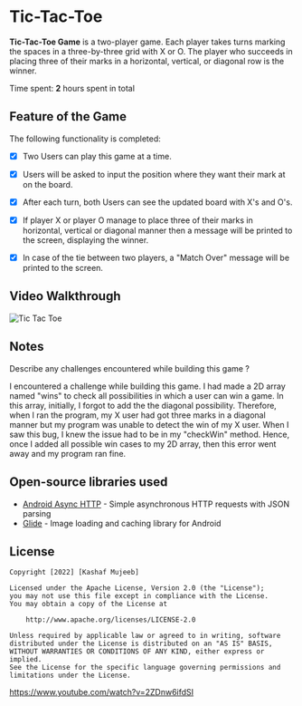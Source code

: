 # Tic-Tac-Toe

**Tic-Tac-Toe Game** is a two-player game. Each player takes turns marking the spaces in a three-by-three grid with X or O. The player who succeeds in placing three of their marks in a horizontal, vertical, or diagonal row is the winner.

Time spent: **2** hours spent in total

## Feature of the Game

The following functionality is completed:

- [x] Two Users can play this game at a time.
- [x]	Users will be asked to input the position where they want their mark at on the board.
- [x] After each turn, both Users can see the updated board with X's and O's.
- [x] If player X or player O manage to place three of their marks in horizontal, vertical or diagonal manner then a message will be printed to the screen, displaying the winner.
- [x] In case of the tie between two players, a "Match Over" message will be printed to the screen.


## Video Walkthrough


![Tic Tac Toe](https://user-images.githubusercontent.com/89542741/177040239-a2271dca-e18f-4a35-80e4-4fb688680873.gif)


## Notes

Describe any challenges encountered while building this game ?

I encountered a challenge while building this game. I had made a 2D array named "wins" to check all possibilities in which a user can win a game. In this array, initially, I forgot to add the the diagonal possibility. Therefore, when I ran the program, my X user had got three marks in a diagonal manner but my program was unable to detect the win of my X user. When I saw this bug, I knew the issue had to be in my "checkWin" method. Hence, once I added all possible win cases to my 2D array, then this error went away and my program ran fine.

## Open-source libraries used

- [Android Async HTTP](https://github.com/codepath/CPAsyncHttpClient) - Simple asynchronous HTTP requests with JSON parsing
- [Glide](https://github.com/bumptech/glide) - Image loading and caching library for Android

## License

    Copyright [2022] [Kashaf Mujeeb]

    Licensed under the Apache License, Version 2.0 (the "License");
    you may not use this file except in compliance with the License.
    You may obtain a copy of the License at

        http://www.apache.org/licenses/LICENSE-2.0

    Unless required by applicable law or agreed to in writing, software
    distributed under the License is distributed on an "AS IS" BASIS,
    WITHOUT WARRANTIES OR CONDITIONS OF ANY KIND, either express or implied.
    See the License for the specific language governing permissions and
    limitations under the License.

https://www.youtube.com/watch?v=2ZDnw6ifdSI
